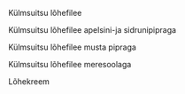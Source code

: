 Külmsuitsu lõhefilee

Külmsuitsu lõhefilee apelsini-ja sidrunipipraga

Külmsuitsu lõhefilee musta pipraga

Külmsuitsu lõhefilee meresoolaga

Lõhekreem
